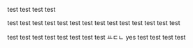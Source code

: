 test test
test test

test test 
test test
test test
test test
test test
test test
test test

test test
test test
test test
test test
ㅛㄷㄴ yes
test test
test test